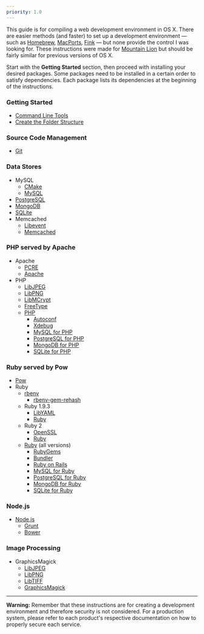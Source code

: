 ```yaml
---
priority: 1.0
---
```


This guide is for compiling a web development environment in OS X. There are easier methods (and faster) to set up a development environment — such as [Homebrew](http://mxcl.github.com/homebrew/), [MacPorts](http://www.macports.org/), [Fink](http://www.finkproject.org/) — but none provide the control I was looking for. These instructions were made for [Mountain Lion](http://en.wikipedia.org/wiki/OS_X_Mountain_Lion) but should be fairly similar for previous versions of OS X.

Start with the **Getting Started** section, then proceed with installing your desired packages. Some packages need to be installed in a certain order to satisfy dependencies. Each package lists its dependencies at the beginning of the instructions.

### Getting Started

- [Command Line Tools](/started-cli/)
- [Create the Folder Structure](/started-folders/)

### Source Code Management

- [Git](/git/)

### Data Stores

- MySQL
	- [CMake](/cmake/)
	- [MySQL](/mysql/)
- [PostgreSQL](/postgresql/)
- [MongoDB](/mongodb/)
- [SQLite](/sqlite/)
- Memcached
	- [Libevent](/libevent/)
	- [Memcached](/memcached/)
	
### PHP served by Apache
- Apache
	- [PCRE](/pcre/)
	- [Apache](/apache/)
- PHP
	- [LibJPEG](/libjpeg/)
	- [LibPNG](/libpng/)
	- [LibMCrypt](/libmcrypt/)
	- [FreeType](/freetype/)
	- [PHP](/php/)
		- [Autoconf](/autoconf/)
		- [Xdebug](/php-xdebug/)
		- [MySQL for PHP](/php-mysql/)
		- [PostgreSQL for PHP](/php-postgresql/)
		- [MongoDB for PHP](/php-mongodb/)
		- [SQLite for PHP](/php-sqlite/)

### Ruby served by Pow

- [Pow](/pow/)
- Ruby
	- [rbenv](/ruby-rbenv/)
		- [rbenv-gem-rehash](/ruby-rbenv-gem-rehash/)
	- Ruby 1.9.3
		- [LibYAML](/libyaml/)
		- [Ruby](/ruby-193/)
	- Ruby 2
		- [OpenSSL](/openssl/)
		- [Ruby](/ruby-2/)
	- [Ruby](/ruby/) (all versions)
		- [RubyGems](/ruby-gems/)
		- [Bundler](/ruby-bundler/)
		- [Ruby on Rails](/ruby-rails/)
		- [MySQL for Ruby](/ruby-mysql/)
		- [PostgreSQL for Ruby](/ruby-postgresql/)
		- [MongoDB for Ruby](/ruby-mongodb/)
		- [SQLite for Ruby](/ruby-sqlite/)

### Node.js

- [Node.js](/nodejs/)
	- [Grunt](/nodejs-grunt/) 
	- [Bower](/nodejs-bower/) 

### Image Processing

- GraphicsMagick
	- [LibJPEG](/libjpeg/)
	- [LibPNG](/libpng/)
	- [LibTIFF](/libtiff/)
	- [GraphicsMagick](/graphicsmagick/)

---
**Warning:** Remember that these instructions are for creating a development environment and therefore security is not considered. For a production system, please refer to each product's respective documentation on how to properly secure each service.
